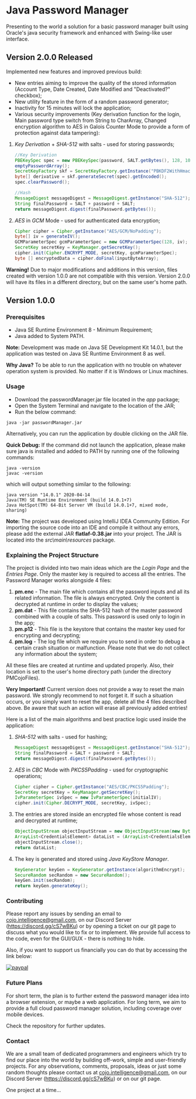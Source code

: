 # Java Password Manager
Presenting to the world a solution for a basic password manager built using Oracle's java security framework and enhanced with Swing-like user interface.

## Version 2.0.0 Released
Implemented new features and improved previous build:
* New entries aiming to improve the quality of the stored information (Account Type, Date Created, Date Modified and "Deactivated?" checkbox);
* New utility feature in the form of a random password generator;
* Inactivity for 15 minutes will lock the application;
* Various security improvements (Key derivation function for the login, Main password type switch from String to CharArray, Changed encryption algorithm to AES in Galois Counter Mode to provide a form of protection against data tampering):

1. *Key Derivation* + *SHA-512* with salts - used for storing passwords;
    ```java
   //Key Derivation
   PBEKeySpec spec = new PBEKeySpec(password, SALT.getBytes(), 128, 1024);
   emptyPasswordArray();
   SecretKeyFactory skf = SecretKeyFactory.getInstance("PBKDF2WithHmacSHA1");
   byte[] derivative = skf.generateSecret(spec).getEncoded();
   spec.clearPassword();
   
   //Hash
    MessageDigest messageDigest = MessageDigest.getInstance("SHA-512");
    String finalPassword = SALT + password + SALT;
    return messageDigest.digest(finalPassword.getBytes());
    ```

1. *AES* in *GCM* Mode - used for authenticated data encryption;
    ```java
   Cipher cipher = Cipher.getInstance("AES/GCM/NoPadding");
   byte[] iv = generateIV();
   GCMParameterSpec gcmParameterSpec = new GCMParameterSpec(128, iv);
   SecretKey secretKey = KeyManager.getSecretKey();
   cipher.init(Cipher.ENCRYPT_MODE, secretKey, gcmParameterSpec);
   byte [] encryptedData = cipher.doFinal(inputByteArray);
    ```


**Warning!** Due to major modifications and additions in this version, files created with version 1.0.0 are not compatible with this version. Version 2.0.0 will have its files in a different directory, but on the same user's home path.

## Version 1.0.0
### Prerequisites
* Java SE Runtime Environment 8 - Minimum Requirement;
* Java added to System PATH.

**Note:** Development was made on Java SE Development Kit 14.0.1, but the application was tested on Java SE Runtime Environment 8 as well.

**Why Java?** To be able to run the application with no trouble on whatever operation system is provided. No matter if it is Windows or Linux machines.

### Usage
* Download the passwordManager.jar file located in the *app* package;
* Open the System Terminal and navigate to the location of the JAR;
* Run the below command:
```
java -jar passwordManager.jar
```

Alternatively, you can run the application by double clicking on the JAR file.
 
**Quick Debug:** If the command did not launch the application, please make sure java is installed and added to PATH by running one of the following commands:
```
java -version
javac -version
```
which will output something similar to the following:
```
java version "14.0.1" 2020-04-14
Java(TM) SE Runtime Environment (build 14.0.1+7)
Java HotSpot(TM) 64-Bit Server VM (build 14.0.1+7, mixed mode, sharing)
```

**Note:** The project was developed using IntelliJ IDEA Community Edition. For importing the source code into an IDE and compile it without any errors, please add the external JAR **flatlaf-0.38.jar** into your project. The JAR is located into the *src\main\resources* package.

### Explaining the Project Structure
The project is divided into two main ideas which are the *Login Page* and the *Entries Page*. Only the master key is required to access all the entries. The Password Manager works alongside 4 files: 
1. **pm.enc** - The main file which contains all the password inputs and all its related information. The file is always encrypted. Only the content is decrypted at runtime in order to display the values;
1. **pm.dat** - This file contains the SHA-512 hash of the master password combined with a couple of salts. This password is used only to login in the app;
1. **pm.p12** - This file is the keystore that contains the master key used for encrypting and decrypting; 
1. **pm.log** - The log file which we require you to send in order to debug a certain crash situation or malfunction. Please note that we do not collect any information about the system;

All these files are created at runtime and updated properly. Also, their location is set to the user's home directory path (under the directory PMCojoFiles).

**Very Important!** Current version does not provide a way to reset the main password. We strongly recommend to not forget it. If such a situation occurs, or you simply want to reset the app, delete all the 4 files described above. Be aware that such an action will erase all previously added entries!

Here is a list of the main algorithms and best practice logic used inside the application:
1. *SHA-512* with salts - used for hashing;
    ```java
    MessageDigest messageDigest = MessageDigest.getInstance("SHA-512");
    String finalPassword = SALT + password + SALT;
    return messageDigest.digest(finalPassword.getBytes());
    ```
1. *AES* in *CBC* Mode with *PKCS5Padding* - used for cryptographic operations;
    ```java
    Cipher cipher = Cipher.getInstance("AES/CBC/PKCS5Padding");
    SecretKey secretKey = KeyManager.getSecretKey();
    IvParameterSpec ivSpec = new IvParameterSpec(initialIV);
    cipher.init(Cipher.DECRYPT_MODE, secretKey, ivSpec);
    ```
1. The entries are stored inside an encrypted file whose content is read and decrypted at runtime;
    ```java
    ObjectInputStream objectInputStream = new ObjectInputStream(new ByteArrayInputStream(decryptContent(inputFilePath)));
    ArrayList<CredentialsElement> dataList = (ArrayList<CredentialsElement>) objectInputStream.readObject();
    objectInputStream.close();
    return dataList;
    ```
   
1. The key is generated and stored using *Java KeyStore Manager*.
    ```java
    KeyGenerator keyGen = KeyGenerator.getInstance(algorithmEncrypt);
    SecureRandom secRandom = new SecureRandom();
    keyGen.init(secRandom);
    return keyGen.generateKey();
    ```

### Contributing
Please report any issues by sending an email to cojo.intelligence@gmail.com, on our Discord Server (https://discord.gg/cS7wBKu) or by opening a ticket on our git page to discuss what you would like to fix or to implement.
We provide full access to the code, even for the GUI/GUX - there is nothing to hide.

Also, if you want to support us financially you can do that by accessing the link below:

[![paypal](https://www.paypalobjects.com/en_US/i/btn/btn_donateCC_LG.gif)](https://www.paypal.com/cgi-bin/webscr?cmd=_s-xclick&hosted_button_id=T5VSHQCBRBAZC)

### Future Plans
For short term, the plan is to further extend the password manager idea into a browser extension, or maybe a web application. For long term, we aim to provide a full cloud password manager solution, including coverage over mobile devices.

Check the repository for further updates.

### Contact
We are a small team of dedicated programmers and engineers which try to find our place into the world by building off-work, simple and user-friendly projects. For any observations, comments, proposals, ideas or just some random thoughts please contact us at cojo.intelligence@gmail.com, on our Discord Server (https://discord.gg/cS7wBKu) or on our git page.

One project at a time... 